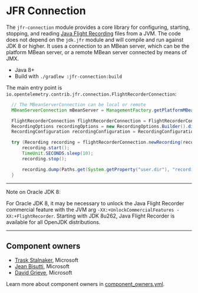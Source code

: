 # JFR Connection

The `jfr-connection` module provides a core library for configuring, starting, stopping,
and reading [Java Flight Recording](https://docs.oracle.com/javacomponents/jmc-5-4/jfr-runtime-guide/about.htm#JFRUH170)
files from a JVM. The code does not depend on the `jdk.jfr`
module and will compile and run against JDK 8 or higher. It uses a connection to an MBean
server, which can be the platform MBean server, or a remote MBean server connected by
means of JMX.

* Java 8+
* Build with `./gradlew :jfr-connection:build`

The main entry point is `io.opentelemetry.contrib.jfr.connection.FlightRecorderConnection`:

```java
  // The MBeanServerConnection can be local or remote
  MBeanServerConnection mBeanServer = ManagementFactory.getPlatformMBeanServer();

  FlightRecorderConnection flightRecorderConnection = FlightRecorderConnection.connect(mBeanServer);
  RecordingOptions recordingOptions = new RecordingOptions.Builder().disk("true").build();
  RecordingConfiguration recordingConfiguration = RecordingConfiguration.PROFILE_CONFIGURATION;

  try (Recording recording = flightRecorderConnection.newRecording(recordingOptions, recordingConfiguration)) {
      recording.start();
      TimeUnit.SECONDS.sleep(10);
      recording.stop();

      recording.dump(Paths.get(System.getProperty("user.dir"), "recording.jfr").toString());
  }
```

---
Note on Oracle JDK 8:

For Oracle JDK 8, it may be necessary to unlock the Java Flight Recorder
commercial feature with the JVM arg `-XX:+UnlockCommercialFeatures -XX:+FlightRecorder`.
Starting with JDK 8u262, Java Flight Recorder is available for all OpenJDK distributions.

---

## Component owners

- [Trask Stalnaker](https://github.com/trask), Microsoft
- [Jean Bisutti](https://github.com/jeanbisutti), Microsoft
- [David Grieve](https://github.com/dsgrieve), Microsoft

Learn more about component owners in [component_owners.yml](../.github/component_owners.yml).
